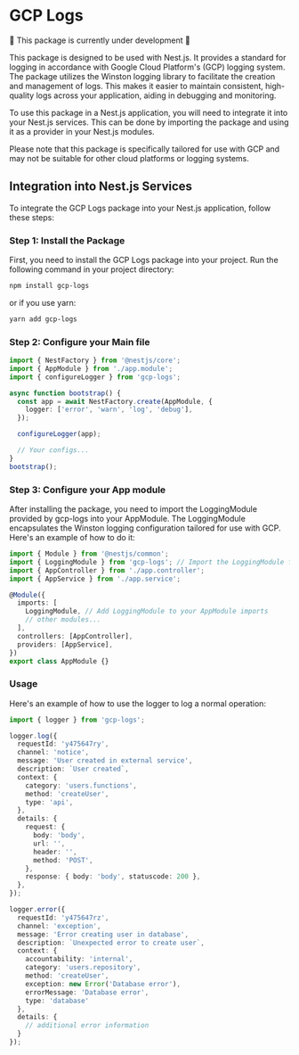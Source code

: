 # GCP Logs

:construction: This package is currently under development :construction:

This package is designed to be used with Nest.js. It provides a standard for logging in accordance with Google Cloud Platform's (GCP) logging system. The package utilizes the Winston logging library to facilitate the creation and management of logs. This makes it easier to maintain consistent, high-quality logs across your application, aiding in debugging and monitoring.

To use this package in a Nest.js application, you will need to integrate it into your Nest.js services. This can be done by importing the package and using it as a provider in your Nest.js modules.

Please note that this package is specifically tailored for use with GCP and may not be suitable for other cloud platforms or logging systems.

## Integration into Nest.js Services

To integrate the GCP Logs package into your Nest.js application, follow these steps:

### Step 1: Install the Package

First, you need to install the GCP Logs package into your project. Run the following command in your project directory:

```bash
npm install gcp-logs
```

or if you use yarn:

```bash
yarn add gcp-logs
```

### Step 2: Configure your Main file

```typescript
import { NestFactory } from '@nestjs/core';
import { AppModule } from './app.module';
import { configureLogger } from 'gcp-logs';

async function bootstrap() {
  const app = await NestFactory.create(AppModule, {
    logger: ['error', 'warn', 'log', 'debug'],
  });

  configureLogger(app);

  // Your configs...
}
bootstrap();
```

### Step 3: Configure your App module

After installing the package, you need to import the LoggingModule provided by gcp-logs into your AppModule. The LoggingModule encapsulates the Winston logging configuration tailored for use with GCP. Here's an example of how to do it:

```typescript
import { Module } from '@nestjs/common';
import { LoggingModule } from 'gcp-logs'; // Import the LoggingModule from gcp-logs
import { AppController } from './app.controller';
import { AppService } from './app.service';

@Module({
  imports: [
    LoggingModule, // Add LoggingModule to your AppModule imports
    // other modules...
  ],
  controllers: [AppController],
  providers: [AppService],
})
export class AppModule {}
```

### Usage

Here's an example of how to use the logger to log a normal operation:

```typescript
import { logger } from 'gcp-logs';

logger.log({
  requestId: 'y475647ry',
  channel: 'notice',
  message: 'User created in external service',
  description: `User created`,
  context: {
    category: 'users.functions',
    method: 'createUser',
    type: 'api',
  },
  details: {
    request: {
      body: 'body',
      url: '',
      header: '',
      method: 'POST',
    },
    response: { body: 'body', statuscode: 200 },
  },
});
```

```typescript
logger.error({
  requestId: 'y475647rz',
  channel: 'exception',
  message: 'Error creating user in database',
  description: `Unexpected error to create user`,
  context: {
    accountability: 'internal',
    category: 'users.repository',
    method: 'createUser',
    exception: new Error('Database error'),
    errorMessage: 'Database error',
    type: 'database'
  },
  details: {
    // additional error information
  }
});
```
